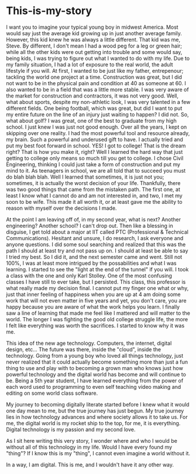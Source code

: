 # This-is-my-story

  I want you to imagine your typical young boy in midwest America.  Most would say just the average kid growing up in just another average family.  However, this kid knew he was always a little different.  That kid was me, Steve.  By different, I don't mean I had a wood peg for a leg or green hair; while all the other kids were out getting into trouble and some would say, being kids, I was trying to figure out what I wanted to do with my life.  Due to my family situation, I had a lot of exposure to the real world, the adult lifestyle if you will. At first, I wanted to be just like my father, entrepenour; tackling the world one project at a time. Construction was great, but I did not want to be in the physical pain and condition at 40 as someone at 60.  I also wanted to be in a field that was a little more stable.  I was very aware of the market for construction and contractors, it was not very good.  Well, what about sports, despite my non-athletic look, I was very talented in a few different fields.  One being football, which was great, but did I want to put my entire future on the line of an injury just waiting to happen?  I did not.  So, what about golf? I was great, one of the best to graduate from my high school.  I just knew I was just not good enough.  Over all the years, I kept on skipping over one reality.  I had the most powerful tool and resource already, my brain.  Such a powerful and underused gift to have.  I actually tried and put my best foot forward in school.  YES! I got to college! That is the dream right? That is how you make it, right? Well I learned the hard way that just getting to college only means so much till you get to college.  I chose Civil Engineering, thinking I could just take a form of construction and put my mind to it.  As teenagers in school, we are all told that to succeed you must do blah blah blah.  Well I learned that sometimes, it is just not you; sometimes, it is actually the worst decision of your life.  Thankfully, there was two good things that came from the mistaken path.  The first one, at least I know what I cannot do and am not interested in, and two, I met my soon to be wife.  This made it all worth it, or at least gave me the ability to reason with myself over the decisions I made.  

  At the point I am leaving off of, in my second year, what is next?  Another engineering? Another school? I can't drop out.  Then like a blessing in disguise, I get told about a major at IIT called PTC (Professional & Technical Communications).  Hesitant and unsure, I do research, I ask everyone and anyone questions.  I did some soul searching and realized that this was the path I should at least try and not pass up on.  I should at least be able to say I tried my best.  So I did it, and the next semester came and went.  Still not 100%, I was at least more intrigued by the possabilities and what I was learning.  I started to see the "light at the end of the tunnel" if you will. I took a class with the one and only Karl Stolley. One of the most confusing classes I have still to ever take, but I persisted.  This class, this professor is what really made my decision final.  I cannot put my finger one what or why, just that inner feeling of happiness when you are up at 4 am doing some work that will not even matter in five years and yet, you don't care, you are happy because you are aware of what the work helps you learn.  I finally saw a line of learning that made me feel like I mattered and will matter to the world.  The longer I was fighting the good old college struggle life, the more I felt like everything was worth the sacrifices.  I started to know why it was me.  

  This idea of the new age technology.  Computers, the internet, digital design, etc...  The future was there, inside the "cloud", inside the technology.  Going from a young boy who loved all things technology, just never realized that it could actually become something more than just a fun thing to use and play with to becoming a grown man who knows just how powerful technology and the digital world has become and will continue to be.  Being a 5th year student, I have learned everything from the power of each word used to programming to even self teaching video making and editing on some world class software.  
  
  My journey to becoming digitally literate started before I knew what it would one day mean to me, but the true journey has just begun. My true journey lies in how technology advances and where society allows it to take us. For me, the digital world is my rocket ship to the top, for me, it is everything.  Digital technology is my passion and my second love.  

  As I sit here writing this very story, I wonder where and who I would be without all of this technology in my life.  Would I have every found my "thing"? If I know this is my "thing", I cannot even imagine a world without it.  

  In a way, I am digital.  This is me, and I wouldn't have it any other way. 
